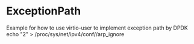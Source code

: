 # ExceptionPath
Example for how to use virtio-user to implement exception path by DPDK
echo "2" > /proc/sys/net/ipv4/conf/<port>/arp_ignore